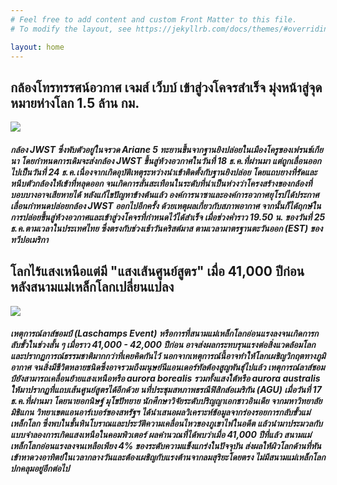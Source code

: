 ```yaml
---
# Feel free to add content and custom Front Matter to this file.
# To modify the layout, see https://jekyllrb.com/docs/themes/#overriding-theme-defaults

layout: home
---
```

## กล้องโทรทรรศน์อวกาศ เจมส์ เว็บบ์ เข้าสู่วงโคจรสำเร็จ มุ่งหน้าสู่จุดหมายห่างโลก 1.5 ล้าน กม.
![](https://ichef.bbci.co.uk/news/800/cpsprodpb/15E6E/production/_122501798_03.png.webp) 
##### กล้อง JWST ซึ่งพับตัวอยู่ในจรวด Ariane 5 ทะยานขึ้นจากฐานยิงปล่อยในเมืองโครูของเฟรนช์เกียนา  โดยกำหนดการเดิมจะส่งกล้อง JWST ขึ้นสู่ห้วงอวกาศในวันที่ 18 ธ.ค.ที่ผ่านมา แต่ถูกเลื่อนออกไปเป็นวันที่ 24 ธ.ค.เนื่องจากเกิดอุบัติเหตุระหว่างนำเข้าติดตั้งกับฐานยิงปล่อย โดยแถบยางที่รัดและหนีบตัวกล้องให้เข้าที่หลุดออก จนเกิดการสั่นสะเทือนในระดับที่น่าเป็นห่วงว่าโครงสร้างของกล้องที่บอบบางอาจเสียหายได้ หลังแก้ไขปัญหาข้างต้นแล้ว องค์การนาซาและองค์การอวกาศยุโรปได้ประกาศเลื่อนกำหนดปล่อยกล้อง JWST ออกไปอีกครั้ง ด้วยเหตุผลเกี่ยวกับสภาพอากาศ จากนั้นก็ได้ฤกษ์ในการปล่อยขึ้นสู่ห้วงอวกาศและเข้าสู่วงโคจรที่กำหนดไว้ได้สำเร็จ เมื่อช่วงค่ำราว 19.50 น. ของวันที่ 25 ธ.ค.ตามเวลาในประเทศไทย ซึ่งตรงกับช่วงเช้าวันคริสต์มาส ตามเวลามาตรฐานตะวันออก (EST) ของทวีปอเมริกา

## โลกไร้แสงเหนือแต่มี "แสงเส้นศูนย์สูตร" เมื่อ 41,000 ปีก่อน หลังสนามแม่เหล็กโลกเปลี่ยนแปลง
![](https://ichef.bbci.co.uk/news/800/cpsprodpb/B89B/production/_122495274_sunandearthmagneticfieldnasa-002.png.webp) 
##### เหตุการณ์ลาส์ชอมป์ (Laschamps Event) หรือการที่สนามแม่เหล็กโลกอ่อนแรงลงจนเกิดการกลับขั้วในช่วงสั้น ๆ เมื่อราว 41,000 - 42,000 ปีก่อน อาจส่งผลกระทบรุนแรงต่อสิ่งแวดล้อมโลกและปรากฏการณ์ธรรมชาติมากกว่าที่เคยคิดกันไว้ นอกจากเหตุการณ์นี้อาจทำให้โลกเผชิญวิกฤตทางภูมิอากาศ จนสิ่งมีชีวิตหลายชนิดซึ่งอาจรวมถึงมนุษย์นีแอนเดอร์ทัลต้องสูญพันธุ์ไปแล้ว เหตุการณ์ลาส์ชอมป์ยังสามารถเคลื่อนย้ายแสงเหนือหรือ aurora borealis รวมทั้งแสงใต้หรือ aurora australis ให้มาปรากฏที่แถบเส้นศูนย์สูตรได้อีกด้วย นที่ประชุมสหภาพธรณีฟิสิกส์อเมริกัน (AGU) เมื่อวันที่ 17 ธ.ค.ที่ผ่านมา โดยนายอกนิษฐ์ มุโขปัทยาย นักศึกษาวิจัยระดับปริญญาเอกชาวอินเดีย จากมหาวิทยาลัยมิชิแกน วิทยาเขตแอนอาร์เบอร์ของสหรัฐฯ ได้นำเสนอผลวิเคราะห์ข้อมูลจากร่องรอยการกลับขั้วแม่เหล็กโลก ซึ่งพบในชั้นหินโบราณและประวัติความเคลื่อนไหวของภูเขาไฟในอดีต แล้วนำมาประมวลกับแบบจำลองการเกิดแสงเหนือในคอมพิวเตอร์ ผลคำนวณที่ได้พบว่าเมื่อ 41,000 ปีที่แล้ว สนามแม่เหล็กโลกอ่อนแรงลงจนเหลือเพียง 4% ของระดับความแข็งแกร่งในปัจจุบัน ส่งผลให้ผิวโลกด้านที่หันเข้าหาดวงอาทิตย์ในเวลากลางวันและต้องเผชิญกับแรงต้านจากลมสุริยะโดยตรง ไม่มีสนามแม่เหล็กโลกปกคลุมอยู่อีกต่อไป
